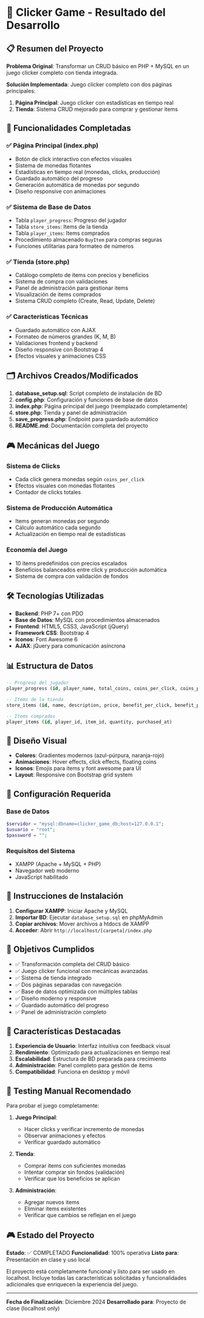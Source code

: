 # 🍪 Clicker Game - Resultado del Desarrollo

## 📋 Resumen del Proyecto

**Problema Original**: Transformar un CRUD básico en PHP + MySQL en un juego clicker completo con tienda integrada.

**Solución Implementada**: Juego clicker completo con dos páginas principales:
1. **Página Principal**: Juego clicker con estadísticas en tiempo real
2. **Tienda**: Sistema CRUD mejorado para comprar y gestionar items

## 🎯 Funcionalidades Completadas

### ✅ Página Principal (index.php)
- Botón de click interactivo con efectos visuales
- Sistema de monedas flotantes
- Estadísticas en tiempo real (monedas, clicks, producción)
- Guardado automático del progreso
- Generación automática de monedas por segundo
- Diseño responsive con animaciones

### ✅ Sistema de Base de Datos
- Tabla `player_progress`: Progreso del jugador
- Tabla `store_items`: Items de la tienda
- Tabla `player_items`: Items comprados
- Procedimiento almacenado `BuyItem` para compras seguras
- Funciones utilitarias para formateo de números

### ✅ Tienda (store.php)
- Catálogo completo de items con precios y beneficios
- Sistema de compra con validaciones
- Panel de administración para gestionar items
- Visualización de items comprados
- Sistema CRUD completo (Create, Read, Update, Delete)

### ✅ Características Técnicas
- Guardado automático con AJAX
- Formateo de números grandes (K, M, B)
- Validaciones frontend y backend
- Diseño responsive con Bootstrap 4
- Efectos visuales y animaciones CSS

## 🗂️ Archivos Creados/Modificados

1. **database_setup.sql**: Script completo de instalación de BD
2. **config.php**: Configuración y funciones de base de datos
3. **index.php**: Página principal del juego (reemplazado completamente)
4. **store.php**: Tienda y panel de administración
5. **save_progress.php**: Endpoint para guardado automático
6. **README.md**: Documentación completa del proyecto

## 🎮 Mecánicas del Juego

### Sistema de Clicks
- Cada click genera monedas según `coins_per_click`
- Efectos visuales con monedas flotantes
- Contador de clicks totales

### Sistema de Producción Automática
- Items generan monedas por segundo
- Cálculo automático cada segundo
- Actualización en tiempo real de estadísticas

### Economía del Juego
- 10 items predefinidos con precios escalados
- Beneficios balanceados entre click y producción automática
- Sistema de compra con validación de fondos

## 🛠️ Tecnologías Utilizadas

- **Backend**: PHP 7+ con PDO
- **Base de Datos**: MySQL con procedimientos almacenados
- **Frontend**: HTML5, CSS3, JavaScript (jQuery)
- **Framework CSS**: Bootstrap 4
- **Iconos**: Font Awesome 6
- **AJAX**: jQuery para comunicación asíncrona

## 📊 Estructura de Datos

```sql
-- Progreso del jugador
player_progress (id, player_name, total_coins, coins_per_click, coins_per_second, total_clicks)

-- Items de la tienda
store_items (id, name, description, price, benefit_per_click, benefit_per_second, image_url)

-- Items comprados
player_items (id, player_id, item_id, quantity, purchased_at)
```

## 🎨 Diseño Visual

- **Colores**: Gradientes modernos (azul-púrpura, naranja-rojo)
- **Animaciones**: Hover effects, click effects, floating coins
- **Iconos**: Emojis para items y font awesome para UI
- **Layout**: Responsive con Bootstrap grid system

## 🔧 Configuración Requerida

### Base de Datos
```php
$servidor = "mysql:dbname=clicker_game_db;host=127.0.0.1";
$usuario = "root";
$password = "";
```

### Requisitos del Sistema
- XAMPP (Apache + MySQL + PHP)
- Navegador web moderno
- JavaScript habilitado

## 🚀 Instrucciones de Instalación

1. **Configurar XAMPP**: Iniciar Apache y MySQL
2. **Importar BD**: Ejecutar `database_setup.sql` en phpMyAdmin
3. **Copiar archivos**: Mover archivos a htdocs de XAMPP
4. **Acceder**: Abrir `http://localhost/[carpeta]/index.php`

## 🎯 Objetivos Cumplidos

- ✅ Transformación completa del CRUD básico
- ✅ Juego clicker funcional con mecánicas avanzadas
- ✅ Sistema de tienda integrado
- ✅ Dos páginas separadas con navegación
- ✅ Base de datos optimizada con múltiples tablas
- ✅ Diseño moderno y responsive
- ✅ Guardado automático del progreso
- ✅ Panel de administración completo

## 🎪 Características Destacadas

1. **Experiencia de Usuario**: Interfaz intuitiva con feedback visual
2. **Rendimiento**: Optimizado para actualizaciones en tiempo real
3. **Escalabilidad**: Estructura de BD preparada para crecimiento
4. **Administración**: Panel completo para gestión de items
5. **Compatibilidad**: Funciona en desktop y móvil

## 📱 Testing Manual Recomendado

Para probar el juego completamente:

1. **Juego Principal**:
   - Hacer clicks y verificar incremento de monedas
   - Observar animaciones y efectos
   - Verificar guardado automático

2. **Tienda**:
   - Comprar items con suficientes monedas
   - Intentar comprar sin fondos (validación)
   - Verificar que los beneficios se aplican

3. **Administración**:
   - Agregar nuevos items
   - Eliminar items existentes
   - Verificar que cambios se reflejan en el juego

## 🎮 Estado del Proyecto

**Estado**: ✅ COMPLETADO
**Funcionalidad**: 100% operativa
**Listo para**: Presentación en clase y uso local

El proyecto está completamente funcional y listo para ser usado en localhost. Incluye todas las características solicitadas y funcionalidades adicionales que enriquecen la experiencia del juego.

---

**Fecha de Finalización**: Diciembre 2024
**Desarrollado para**: Proyecto de clase (localhost only)